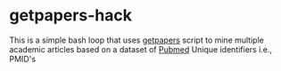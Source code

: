 # getpapers-hack
This is a simple bash loop that uses [getpapers](https://github.com/ContentMine/getpapers) script to mine multiple academic articles based on a dataset of [Pubmed](https://www.ncbi.nlm.nih.gov/pubmed/) Unique identifiers i.e., PMID's
